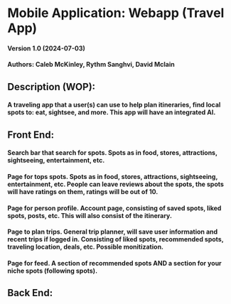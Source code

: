 # Mobile Application: Webapp (Travel App)

#### Version 1.0 (2024-07-03) 
#### Authors: Caleb McKinley, Rythm Sanghvi, David Mclain 

## Description (WOP):
#### A traveling app that a user(s) can use to help plan itineraries, find local spots to: eat, sightsee, and more. This app will have an integrated AI.

## Front End:
#### Search bar that search for spots. Spots as in food, stores, attractions, sightseeing, entertainment, etc. 
#### Page for tops spots. Spots as in food, stores, attractions, sightseeing, entertainment, etc. People can leave reviews about the spots, the spots will have ratings on them, ratings will be out of 10.
#### Page for person profile. Account page, consisting of saved spots, liked spots, posts, etc. This will also consist of the itinerary.
#### Page to plan trips. General trip planner, will save user information and recent trips if logged in. Consisting of liked spots, recommended spots, traveling location, deals, etc. Possible monitization.
#### Page for feed. A section of recommended spots AND a section for your niche spots (following spots). 

## Back End:

